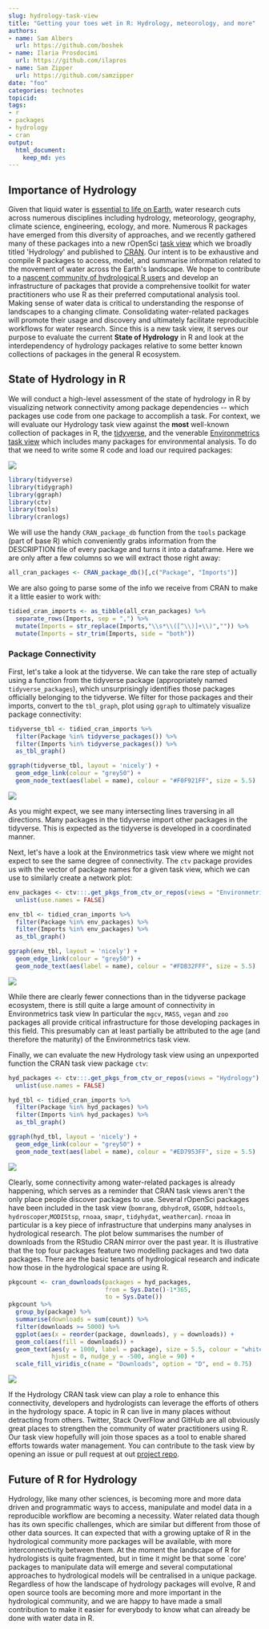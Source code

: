 ```yaml
---
slug: hydrology-task-view
title: "Getting your toes wet in R: Hydrology, meteorology, and more"
authors:
- name: Sam Albers
  url: https://github.com/boshek
- name: Ilaria Prosdocimi
  url: https://github.com/ilapros
- name: Sam Zipper
  url: https://github.com/samzipper
date: "foo"
categories: technotes
topicid:
tags:
- r
- packages
- hydrology
- cran
output:
  html_document:
    keep_md: yes
---
```




## Importance of Hydrology
Given that liquid water is [essential to life on Earth](https://www.amnh.org/explore/science-topics/water-and-life-on-earth), water research cuts across numerous disciplines including hydrology, meteorology, geography, climate science, engineering, ecology, and more. Numerous R packages have emerged from this diversity of approaches, and we recently gathered many of these packages into a new rOpenSci [task view](https://github.com/ropensci/Hydrology) which we broadly titled 'Hydrology' and published to [CRAN](https://CRAN.R-project.org/view=Hydrology). Our intent is to be exhaustive and compile R packages to access, model, and summarise information related to the movement of water across the Earth's landscape. We hope to contribute to a [nascent community of hydrological R users](https://www.hydrol-earth-syst-sci-discuss.net/hess-2019-50/) and develop an infrastructure of packages that provide a comprehensive toolkit for water practitioners who use R as their preferred computational analysis tool. Making sense of water data is critical to understanding the response of landscapes to a changing climate. Consolidating water-related packages will promote their usage and discovery and ultimately facilitate reproducible workflows for water research. Since this is a new task view, it serves our purpose to evaluate the current **State of Hydrology** in R and look at the interdependency of hydrology packages relative to some better known collections of packages in the general R ecosystem. 

## State of Hydrology in R
We will conduct a high-level assessment of the state of hydrology in R by visualizing network connectivity among package dependencies -- which packages use code from one package to accomplish a task. For context, we will evaluate our Hydrology task view against the **most** well-known collection of packages in R, the [tidyverse](https://www.tidyverse.org/), and the venerable [Environmetrics task view](https://CRAN.R-project.org/view=Environmetrics
) which includes many packages for environmental analysis. To do that we need to write some R code and load our required packages:

![](https://media.giphy.com/media/xT8qBmSnYDXS21ZvHO/giphy.gif)




```r
library(tidyverse)
library(tidygraph)
library(ggraph)
library(ctv)
library(tools)
library(cranlogs)
```




We will use the handy `CRAN_package_db` function from the `tools` package (part of base R) which conveniently grabs information from the DESCRIPTION file of every package and turns it into a dataframe. Here we are only after a few columns so we will extract those right away:

```r
all_cran_packages <- CRAN_package_db()[,c("Package", "Imports")] 
```

We are also going to parse some of the info we receive from CRAN to make it a little easier to work with:

```r
tidied_cran_imports <- as_tibble(all_cran_packages) %>% 
  separate_rows(Imports, sep = ",") %>% 
  mutate(Imports = str_replace(Imports,"\\s*\\([^\\)]+\\)","")) %>%
  mutate(Imports = str_trim(Imports, side = "both"))
```

### Package Connectivity

First, let's take a look at the tidyverse. We can take the rare step of actually using a function from the tidyverse package (appropriately named `tidyverse_packages`), which unsurprisingly identifies those packages officially belonging to the tidyverse. We filter for those packages and their imports, convert to the `tbl_graph`, plot using `ggraph` to ultimately visualize package connectivity:

```r
tidyverse_tbl <- tidied_cran_imports %>% 
  filter(Package %in% tidyverse_packages()) %>%
  filter(Imports %in% tidyverse_packages()) %>%
  as_tbl_graph() 

ggraph(tidyverse_tbl, layout = 'nicely') + 
  geom_edge_link(colour = "grey50") + 
  geom_node_text(aes(label = name), colour = "#F0F921FF", size = 5.5) 
```

![](blog_post_files/figure-html/unnamed-chunk-6-1.png)<!-- -->

As you might expect, we see many intersecting lines traversing in all directions. Many packages in the tidyverse import other packages in the tidyverse. This is expected as the tidyverse is developed in a coordinated manner. 

Next, let's have a look at the Environmetrics task view where we might not expect to see the same degree of connectivity. The `ctv` package provides us with the vector of package names for a given task view, which we can use to similarly create a network plot:


```r
env_packages <- ctv:::.get_pkgs_from_ctv_or_repos(views = "Environmetrics") %>% 
  unlist(use.names = FALSE)

env_tbl <- tidied_cran_imports %>%
  filter(Package %in% env_packages) %>%
  filter(Imports %in% env_packages) %>%
  as_tbl_graph()

ggraph(env_tbl, layout = 'nicely') + 
  geom_edge_link(colour = "grey50") + 
  geom_node_text(aes(label = name), colour = "#FDB32FFF", size = 5.5) 
```

![](blog_post_files/figure-html/unnamed-chunk-7-1.png)<!-- -->

While there are clearly fewer connections than in the tidyverse package ecosystem, there is still quite a large amount of connectivity in Environmetrics task view In particular the `mgcv`, `MASS`, `vegan` and `zoo` packages all provide critical infrastructure for those developing packages in this field. This presumably can at least partially be attributed to the age (and therefore the maturity) of the Environmetrics task view. 

Finally, we can evaluate the new Hydrology task view using an unpexported function the CRAN task view package `ctv`:


```r
hyd_packages <- ctv:::.get_pkgs_from_ctv_or_repos(views = "Hydrology") %>% 
  unlist(use.names = FALSE)

hyd_tbl <- tidied_cran_imports %>% 
  filter(Package %in% hyd_packages) %>% 
  filter(Imports %in% hyd_packages) %>% 
  as_tbl_graph() 

ggraph(hyd_tbl, layout = 'nicely') + 
  geom_edge_link(colour = "grey50") + 
  geom_node_text(aes(label = name), colour = "#ED7953FF", size = 5.5)
```

![](blog_post_files/figure-html/unnamed-chunk-8-1.png)<!-- -->

Clearly, some connectivity among water-related packages is already happening, which serves as a reminder that CRAN task views aren't the only place people discover packages to use. Several rOpenSci packages have been included in the task view (`bomrang`, `dbhydroR`, `GSODR`, `hddtools`, `hydroscoper`,`MODIStsp`, `rnoaa`, `smapr`, `tidyhydat`, `weathercan`). `rnoaa` in particular is a key piece of infrastructure that underpins many analyses in hydrological research. The plot below summarises the number of downloads from the RStudio CRAN mirror over the past year. It is illustrative that the top four packages feature two modelling packages and two data packages. There are the basic tenants of hydrological research and indicate how those in the hydrological space are using R.   


```r
pkgcount <- cran_downloads(packages = hyd_packages, 
                           from = Sys.Date()-1*365, 
                           to = Sys.Date())
pkgcount %>%
  group_by(package) %>%
  summarise(downloads = sum(count)) %>%
  filter(downloads >= 5000) %>%
  ggplot(aes(x = reorder(package, downloads), y = downloads)) +
  geom_col(aes(fill = downloads)) +
  geom_text(aes(y = 1000, label = package), size = 5.5, colour = "white", 
            hjust = 0, nudge_y = -500, angle = 90) +
  scale_fill_viridis_c(name = "Downloads", option = "D", end = 0.75) 
```

![](blog_post_files/figure-html/countDownloads-1.png)<!-- -->

If the Hydrology CRAN task view can play a role to enhance this connectivity, developers and hydrologists can leverage the efforts of others in the hydrology space. A topic in R can live in many places without detracting from others. Twitter, Stack OverFlow and GitHub are all obviously great places to strengthen the community of water practitioners using R. Our task view hopefully will join those spaces as a tool to enable shared efforts towards water management. You can contribute to the task view by opening an issue or pull request at out [project repo](https://github.com/ropensci/Hydrology).


## Future of R for Hydrology

Hydrology, like many other sciences, is becoming more and more data driven and programmatic ways to access, manipulate and model data in a reproducible workflow are becoming a necessity. Water related data though has its own specific challenges, which are similar but different from those of other data sources. It can expected that with a growing uptake of R in the hydrological community more packages will be available, with more interconnectivity between them. At the moment the landscape of R for hydrologists is quite fragmented, but in time it might be that some `core' packages to manipulate data will emerge and several computational approaches to hydrological models will be centralised in a unique package. Regardless of how the landscape of hydrology packages will evolve, R and open source tools are becoming more and more important in the hydrological community, and we are happy to have made a small contribution to make it easier for everybody to know what can already be done with water data in R. 



